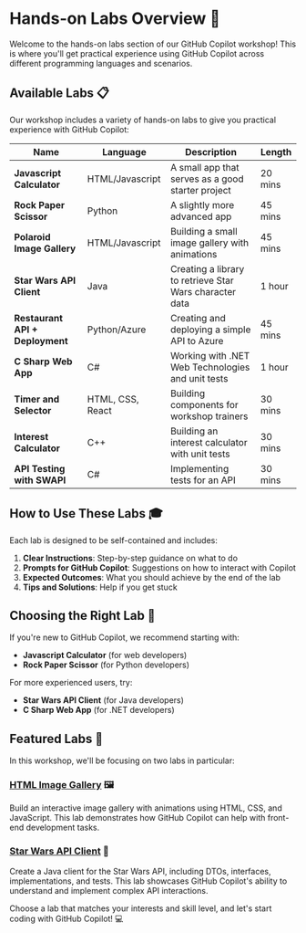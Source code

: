 # Hands-on Labs Overview 🧪

Welcome to the hands-on labs section of our GitHub Copilot workshop! This is where you'll get practical experience using GitHub Copilot across different programming languages and scenarios.

## Available Labs 📋

Our workshop includes a variety of hands-on labs to give you practical experience with GitHub Copilot:

| Name | Language | Description | Length |
| ---- | -------- | ----------- | ------ |
| **Javascript Calculator** | HTML/Javascript | A small app that serves as a good starter project | 20 mins |
| **Rock Paper Scissor** | Python | A slightly more advanced app | 45 mins |
| **Polaroid Image Gallery** | HTML/Javascript | Building a small image gallery with animations | 45 mins |
| **Star Wars API Client** | Java | Creating a library to retrieve Star Wars character data | 1 hour |
| **Restaurant API + Deployment** | Python/Azure | Creating and deploying a simple API to Azure | 45 mins |
| **C Sharp Web App** | C# | Working with .NET Web Technologies and unit tests | 1 hour |
| **Timer and Selector** | HTML, CSS, React | Building components for workshop trainers | 30 mins |
| **Interest Calculator** | C++ | Building an interest calculator with unit tests | 30 mins |
| **API Testing with SWAPI** | C# | Implementing tests for an API | 30 mins |

## How to Use These Labs 🎓

Each lab is designed to be self-contained and includes:

1. **Clear Instructions**: Step-by-step guidance on what to do
2. **Prompts for GitHub Copilot**: Suggestions on how to interact with Copilot
3. **Expected Outcomes**: What you should achieve by the end of the lab
4. **Tips and Solutions**: Help if you get stuck

## Choosing the Right Lab 🎯

If you're new to GitHub Copilot, we recommend starting with:
- **Javascript Calculator** (for web developers)
- **Rock Paper Scissor** (for Python developers)

For more experienced users, try:
- **Star Wars API Client** (for Java developers)
- **C Sharp Web App** (for .NET developers)

## Featured Labs 🌟

In this workshop, we'll be focusing on two labs in particular:

### [HTML Image Gallery](html-gallery.md) 🖼️
Build an interactive image gallery with animations using HTML, CSS, and JavaScript. This lab demonstrates how GitHub Copilot can help with front-end development tasks.

### [Star Wars API Client](starwars-api.md) 🚀
Create a Java client for the Star Wars API, including DTOs, interfaces, implementations, and tests. This lab showcases GitHub Copilot's ability to understand and implement complex API interactions.

Choose a lab that matches your interests and skill level, and let's start coding with GitHub Copilot! 💻
